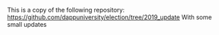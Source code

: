 This is a copy of the following repository: https://github.com/dappuniversity/election/tree/2019_update
With some small updates
